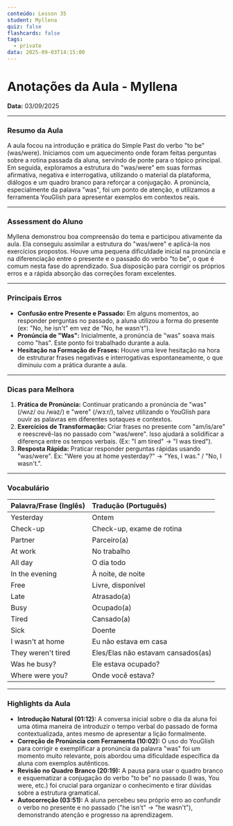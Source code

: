 ```yaml
---
conteúdo: Lesson 35
student: Myllena
quiz: false
flashcards: false
tags:
  - private
data: 2025-09-03T14:15:00
---
```

# Anotações da Aula - Myllena

**Data:** 03/09/2025

---

### Resumo da Aula

A aula focou na introdução e prática do Simple Past do verbo "to be" (was/were). Iniciamos com um aquecimento onde foram feitas perguntas sobre a rotina passada da aluna, servindo de ponte para o tópico principal. Em seguida, exploramos a estrutura do "was/were" em suas formas afirmativa, negativa e interrogativa, utilizando o material da plataforma, diálogos e um quadro branco para reforçar a conjugação. A pronúncia, especialmente da palavra "was", foi um ponto de atenção, e utilizamos a ferramenta YouGlish para apresentar exemplos em contextos reais.

---

### Assessment do Aluno

Myllena demonstrou boa compreensão do tema e participou ativamente da aula. Ela conseguiu assimilar a estrutura do "was/were" e aplicá-la nos exercícios propostos. Houve uma pequena dificuldade inicial na pronúncia e na diferenciação entre o presente e o passado do verbo "to be", o que é comum nesta fase do aprendizado. Sua disposição para corrigir os próprios erros e a rápida absorção das correções foram excelentes.

---

### Principais Erros

- **Confusão entre Presente e Passado:** Em alguns momentos, ao responder perguntas no passado, a aluna utilizou a forma do presente (ex: "No, he isn't" em vez de "No, he wasn't").
- **Pronúncia de "Was":** Inicialmente, a pronúncia de "was" soava mais como "has". Este ponto foi trabalhado durante a aula.
- **Hesitação na Formação de Frases:** Houve uma leve hesitação na hora de estruturar frases negativas e interrogativas espontaneamente, o que diminuiu com a prática durante a aula.

---

### Dicas para Melhora

1.  **Prática de Pronúncia:** Continuar praticando a pronúncia de "was" (/wʌz/ ou /wəz/) e "were" (/wɜːr/), talvez utilizando o YouGlish para ouvir as palavras em diferentes sotaques e contextos.
2.  **Exercícios de Transformação:** Criar frases no presente com "am/is/are" e reescrevê-las no passado com "was/were". Isso ajudará a solidificar a diferença entre os tempos verbais. (Ex: "I am tired" -> "I was tired").
3.  **Resposta Rápida:** Praticar responder perguntas rápidas usando "was/were". Ex: "Were you at home yesterday?" -> "Yes, I was." / "No, I wasn't.".

---

### Vocabulário

| Palavra/Frase (Inglês) | Tradução (Português) |
| :--- | :--- |
| Yesterday | Ontem |
| Check-up | Check-up, exame de rotina |
| Partner | Parceiro(a) |
| At work | No trabalho |
| All day | O dia todo |
| In the evening | À noite, de noite |
| Free | Livre, disponível |
| Late | Atrasado(a) |
| Busy | Ocupado(a) |
| Tired | Cansado(a) |
| Sick | Doente |
| I wasn't at home | Eu não estava em casa |
| They weren't tired | Eles/Elas não estavam cansados(as) |
| Was he busy? | Ele estava ocupado? |
| Where were you? | Onde você estava? |

---

### Highlights da Aula

- **Introdução Natural (01:12):** A conversa inicial sobre o dia da aluna foi uma ótima maneira de introduzir o tempo verbal do passado de forma contextualizada, antes mesmo de apresentar a lição formalmente.
- **Correção de Pronúncia com Ferramenta (10:02):** O uso do YouGlish para corrigir e exemplificar a pronúncia da palavra "was" foi um momento muito relevante, pois abordou uma dificuldade específica da aluna com exemplos autênticos.
- **Revisão no Quadro Branco (20:19):** A pausa para usar o quadro branco e esquematizar a conjugação do verbo "to be" no passado (I was, You were, etc.) foi crucial para organizar o conhecimento e tirar dúvidas sobre a estrutura gramatical.
- **Autocorreção (03:51):** A aluna percebeu seu próprio erro ao confundir o verbo no presente e no passado ("he isn't" -> "he wasn't"), demonstrando atenção e progresso na aprendizagem.